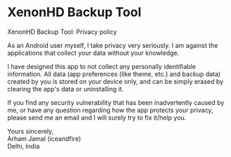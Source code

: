 # XenonHD Backup Tool
XenonHD Backup Tool: Privacy policy

As an Android user myself, I take privacy very seriously. I am against the applications that collect your data without your knowledge.

I have designed this app to not collect any personally identifiable information. All data (app preferences (like theme, etc.) and backup data) created by you is stored on your device only, and can be simply erased by clearing the app's data or uninstalling it.

If you find any security vulnerability that has been inadvertently caused by me, or have any question regarding how the app protects your privacy, please send me an email and I will surely try to fix it/help you.

Yours sincerely,  
Arham Jamal (iceandfire)  
Delhi, India  
